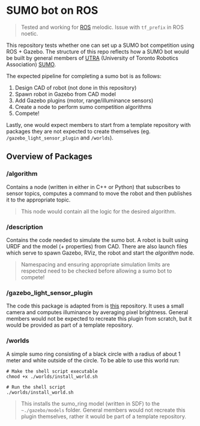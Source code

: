 # SUMO bot on ROS #

> Tested and working for [ROS](http://wiki.ros.org/Installation/Ubuntu) melodic. Issue with `tf_prefix` in ROS noetic.

This repository tests whether one can set up a SUMO bot competition using ROS + Gazebo. The structure of this repo reflects how a SUMO bot would be built by general members of [UTRA](https://www.utra.ca/) (University of Toronto Robotics Association) [SUMO](https://www.utra.ca/teams/SUMO/).

The expected pipeline for completing a sumo bot is as follows:
1. Design CAD of robot (not done in this repository)
2. Spawn robot in Gazebo from CAD model
3. Add Gazebo plugins (motor, range/illuminance sensors)
4. Create a node to perform sumo competition algorithms
5. Compete!

Lastly, one would expect members to start from a template repository with packages they are not expected to create themselves (eg. `/gazebo_light_sensor_plugin` and `/worlds`).

## Overview of Packages ##

### /algorithm ###

Contains a node (written in either in C++ or Python) that subscribes to sensor topics, computes a command to move the robot and then publishes it to the appropriate topic.
> This node would contain all the logic for the desired algorithm.

### /description ###

Contains the code needed to simulate the sumo bot. A robot is built using URDF and the model (+ properties) from CAD. There are also launch files which serve to spawn Gazebo, RViz, the robot and start the *algorithm* node.
> Namespacing and ensuring appropriate simulation limits are respected need to be checked before allowing a sumo bot to compete!

### /gazebo_light_sensor_plugin ###

The code this package is adapted from is [this](https://github.com/SMARTlab-Purdue/ros-tutorial-gazebo-simulation/wiki/Sec.-4:-Creating-a-light-sensor-plugin) repository. It uses a small camera and computes illuminance by averaging pixel brightness. General members would not be expected to recreate this plugin from scratch, but it would be provided as part of a template repository.

### /worlds ###

A simple sumo ring consisting of a black circle with a radius of about 1 meter and white outside of the circle. To be able to use this world run:
```
# Make the shell script executable
chmod +x ./worlds/install_world.sh

# Run the shell script
./worlds/install_world.sh
```
> This installs the sumo_ring model (written in SDF) to the `~./gazebo/models` folder. General members would not recreate this plugin themselves, rather it would be part of a template repository.

